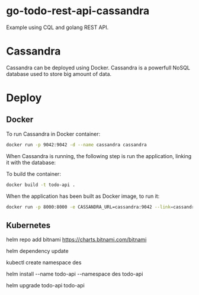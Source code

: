 # go-todo-rest-api-cassandra
Example using CQL and golang REST API. 

# Cassandra
Cassandra can be deployed using Docker. Cassandra is a powerfull NoSQL database used to store big amount of data. 

# Deploy
## Docker
To run Cassandra in Docker container: 
```bash
docker run -p 9042:9042 -d --name cassandra cassandra
```

When Cassandra is running, the following step is run the application, linking it with the database:

To build the container: 
```bash
docker build -t todo-api .
```

When the application has been built as Docker image, to run it:
```bash
docker run -p 8000:8000 -e CASSANDRA_URL=cassandra:9042 --link=cassandra todo-api
```

## Kubernetes
helm repo add bitnami https://charts.bitnami.com/bitnami

helm dependency update

kubectl create namespace des

helm install --name todo-api --namespace des todo-api

helm upgrade todo-api todo-api